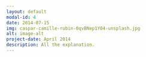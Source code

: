 ```yaml
---
layout: default
modal-id: 4
date: 2014-07-15
img: caspar-camille-rubin-0qvBNep1Y04-unsplash.jpg
alt: image-alt
project-date: April 2014
description: All the explanation.
---
```

